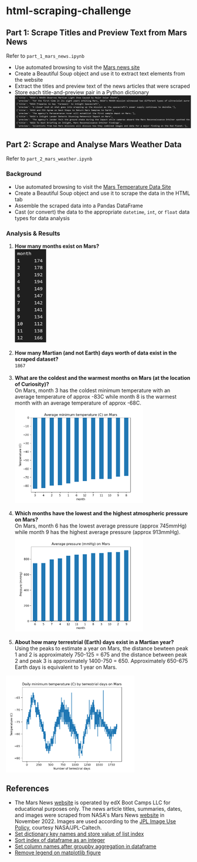 # html-scraping-challenge

## Part 1: Scrape Titles and Preview Text from Mars News

Refer to `part_1_mars_news.ipynb`

* Use automated browsing to visit the [Mars news site](https://static.bc-edx.com/data/web/mars_news/index.html)
* Create a Beautiful Soup object and use it to extract text elements from the website
* Extract the titles and preview text of the news articles that were scraped
* Store each title-and-preview pair in a Python dictionary  
  <img src="Images/mars_news_title_preview.png" alt="Title and preview pair of Mars News" width="850">

## Part 2: Scrape and Analyse Mars Weather Data

Refer to `part_2_mars_weather.ipynb`

### Background

* Use automated browsing to visit the [Mars Temperature Data Site](https://static.bc-edx.com/data/web/mars_facts/temperature.html)
* Create a Beautiful Soup object and use it to scrape the data in the HTML tab
* Assemble the scraped data into a Pandas DataFrame
* Cast (or convert) the data to the appropriate `datetime`, `int`, or `float` data types for data analysis

### Analysis & Results

1. **How many months exist on Mars?**  
  <img src="Images/mars_weather_months.png" alt="Number of months on Mars" width="85"><br/><br/>
2. **How many Martian (and not Earth) days worth of data exist in the scraped dataset?**  
    `1867`<br/><br/>
3. **What are the coldest and the warmest months on Mars (at the location of Curiosity)?**  
   On Mars, month 3 has the coldest minimum temperature with an average temperature of approx -83C while month 8 is the warmest month with an average temperature of approx -68C.  
  <img src="Images/avg_min_temp_sorted.png" alt="Average minimum temperature (C) on Mars" width="350"><br/><br/>
4. **Which months have the lowest and the highest atmospheric pressure on Mars?**  
    On Mars, month 6 has the lowest average pressure (approx 745mmHg) while month 9 has the highest average pressure (approx 913mmHg).   
  <img src="Images/avg_pressure_sorted.png" alt="Average pressure (mmHg) on Mars" width="350"><br/><br/>
5. **About how many terrestrial (Earth) days exist in a Martian year?**  
    Using the peaks to estimate a year on Mars, the distance bewteen peak 1 and 2 is approximately 750-125 = 675 and the distance between peak 2 and peak 3 is approximately 1400-750 = 650. Approximately 650-675 Earth days is equivalent to 1 year on Mars.  
  <img src="Images/min_temp_terrestrial_days.png" alt="Earth days and minimum temperature (C)" width="350">

## References

* The Mars News [website](https://static.bc-edx.com/data/web/mars_news/index.html) is operated by edX Boot Camps LLC for educational purposes only. The news article titles, summaries, dates, and images were scraped from NASA's Mars News [website](https://mars.nasa.gov/) in November 2022. Images are used according to the [JPL Image Use Policy](https://www.jpl.nasa.gov/jpl-image-use-policy), courtesy NASA/JPL-Caltech.
* [Set dictionary key names and store value of list index](https://medium.com/geekculture/web-scraping-tables-in-python-using-beautiful-soup-8bbc31c5803e)
* [Sort index of dataframe as an integer](https://stackoverflow.com/questions/42648460/pandas-sort-index-as-an-integer)
* [Set column names after groupby aggregation in dataframe](https://medium.com/geekculture/mastering-groupby-aggregation-in-pandas-using-different-aggregated-functions-on-different-columns-9dca54b75961)
* [Remove legend on matplotlib figure](https://stackoverflow.com/questions/5735208/remove-the-legend-on-a-matplotlib-figure)

